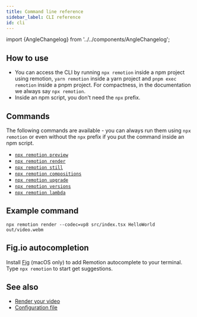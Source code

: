 ```yaml
---
title: Command line reference
sidebar_label: CLI reference
id: cli
---
```


import {AngleChangelog} from '../../components/AngleChangelog';

## How to use

- You can access the CLI by running `npx remotion` inside a npm project using remotion, `yarn remotion` inside a yarn project and `pnpm exec remotion` inside a pnpm project. For compactness, in the documentation we always say `npx remotion`.
- Inside an npm script, you don't need the `npx` prefix.

## Commands

The following commands are available - you can always run them using `npx remotion` or even without the `npx` prefix if you put the command inside an npm script.

- [`npx remotion preview`](/docs/cli/preview)
- [`npx remotion render`](/docs/cli/render)
- [`npx remotion still`](/docs/cli/still)
- [`npx remotion compositions`](/docs/cli/compositions)
- [`npx remotion upgrade`](/docs/cli/upgrade)
- [`npx remotion versions`](/docs/cli/versions)
- [`npx remotion lambda`](/docs/lambda/cli)

## Example command

```
npx remotion render --codec=vp8 src/index.tsx HelloWorld out/video.webm
```

## Fig.io autocompletion

Install [Fig](https://fig.io) (macOS only) to add Remotion autocomplete to your terminal. Type `npx remotion` to start get suggestions.

## See also

- [Render your video](/docs/render)
- [Configuration file](/docs/config)
